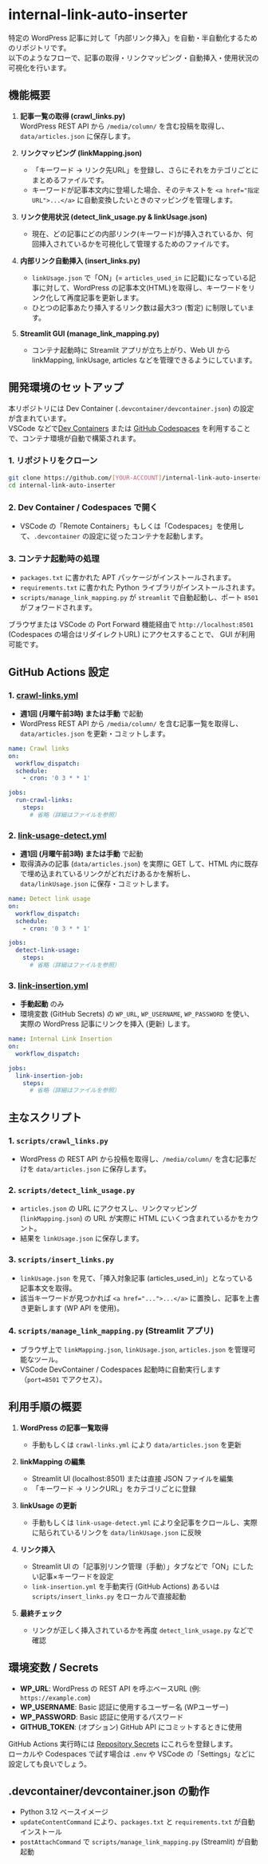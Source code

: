 

# internal-link-auto-inserter

特定の WordPress 記事に対して「内部リンク挿入」を自動・半自動化するためのリポジトリです。  
以下のようなフローで、記事の取得・リンクマッピング・自動挿入・使用状況の可視化を行います。

## 機能概要

1. **記事一覧の取得 (crawl_links.py)**  
   WordPress REST API から `/media/column/` を含む投稿を取得し、`data/articles.json` に保存します。

2. **リンクマッピング (linkMapping.json)**  
   - 「キーワード → リンク先URL」を登録し、さらにそれをカテゴリごとにまとめるファイルです。
   - キーワードが記事本文内に登場した場合、そのテキストを `<a href="指定URL">...</a>` に自動変換したいときのマッピングを管理します。

3. **リンク使用状況 (detect_link_usage.py & linkUsage.json)**  
   - 現在、どの記事にどの内部リンク(キーワード)が挿入されているか、何回挿入されているかを可視化して管理するためのファイルです。

4. **内部リンク自動挿入 (insert_links.py)**  
   - `linkUsage.json` で「ON」(= `articles_used_in` に記載)になっている記事に対して、WordPress の記事本文(HTML)を取得し、キーワードをリンク化して再度記事を更新します。
   - ひとつの記事あたり挿入するリンク数は最大3つ (暫定) に制限しています。

5. **Streamlit GUI (manage_link_mapping.py)**  
   - コンテナ起動時に Streamlit アプリが立ち上がり、Web UI から linkMapping, linkUsage, articles などを管理できるようにしています。

## 開発環境のセットアップ

本リポジトリには Dev Container (`.devcontainer/devcontainer.json`) の設定が含まれています。  
VSCode などで[Dev Containers](https://containers.dev/) または [GitHub Codespaces](https://github.com/features/codespaces) を利用することで、コンテナ環境が自動で構築されます。

### 1. リポジトリをクローン
```bash
git clone https://github.com/[YOUR-ACCOUNT]/internal-link-auto-inserter.git
cd internal-link-auto-inserter
```

### 2. Dev Container / Codespaces で開く
- VSCode の「Remote Containers」もしくは「Codespaces」を使用して、`.devcontainer` の設定に従ったコンテナを起動します。

### 3. コンテナ起動時の処理
- `packages.txt` に書かれた APT パッケージがインストールされます。
- `requirements.txt` に書かれた Python ライブラリがインストールされます。
- `scripts/manage_link_mapping.py` が `streamlit` で自動起動し、ポート `8501` がフォワードされます。

ブラウザまたは VSCode の Port Forward 機能経由で `http://localhost:8501` (Codespaces の場合はリダイレクトURL) にアクセスすることで、
GUI が利用可能です。

## GitHub Actions 設定

### 1. [crawl-links.yml](.github/workflows/crawl-links.yml)

- **週1回 (月曜午前3時) または手動** で起動
- WordPress REST API から `/media/column/` を含む記事一覧を取得し、`data/articles.json` を更新・コミットします。

```yaml
name: Crawl links
on:
  workflow_dispatch:
  schedule:
    - cron: '0 3 * * 1'

jobs:
  run-crawl-links:
    steps:
      # 省略（詳細はファイルを参照）
```

### 2. [link-usage-detect.yml](.github/workflows/link-usage-detect.yml)

- **週1回 (月曜午前3時) または手動** で起動
- 取得済みの記事 (`data/articles.json`) を実際に GET して、HTML 内に既存で埋め込まれているリンクがどれだけあるかを解析し、`data/linkUsage.json` に保存・コミットします。

```yaml
name: Detect link usage
on:
  workflow_dispatch:
  schedule:
    - cron: '0 3 * * 1'

jobs:
  detect-link-usage:
    steps:
      # 省略（詳細はファイルを参照）
```

### 3. [link-insertion.yml](.github/workflows/link-insertion.yml)

- **手動起動** のみ
- 環境変数 (GitHub Secrets) の `WP_URL`, `WP_USERNAME`, `WP_PASSWORD` を使い、実際の WordPress 記事にリンクを挿入 (更新) します。

```yaml
name: Internal Link Insertion
on:
  workflow_dispatch:

jobs:
  link-insertion-job:
    steps:
      # 省略（詳細はファイルを参照）
```

## 主なスクリプト

### 1. `scripts/crawl_links.py`
- WordPress の REST API から投稿を取得し、`/media/column/` を含む記事だけを `data/articles.json` に保存します。

### 2. `scripts/detect_link_usage.py`
- `articles.json` の URL にアクセスし、リンクマッピング (`linkMapping.json`) の URL が実際に HTML にいくつ含まれているかをカウント。
- 結果を `linkUsage.json` に保存します。

### 3. `scripts/insert_links.py`
- `linkUsage.json` を見て、「挿入対象記事 (articles_used_in)」となっている記事本文を取得。
- 該当キーワードが見つかれば `<a href="...">...</a>` に置換し、記事を上書き更新します (WP API を使用)。

### 4. `scripts/manage_link_mapping.py` (Streamlit アプリ)
- ブラウザ上で `linkMapping.json`, `linkUsage.json`, `articles.json` を管理可能なツール。
- VSCode DevContainer / Codespaces 起動時に自動実行します（`port=8501` でアクセス）。

## 利用手順の概要

1. **WordPress の記事一覧取得**  
   - 手動もしくは `crawl-links.yml` により `data/articles.json` を更新

2. **linkMapping の編集**  
   - Streamlit UI (localhost:8501) または直接 JSON ファイルを編集  
   - 「キーワード → リンクURL」をカテゴリごとに登録

3. **linkUsage の更新**  
   - 手動もしくは `link-usage-detect.yml` により全記事をクロールし、実際に貼られているリンクを `data/linkUsage.json` に反映

4. **リンク挿入**  
   - Streamlit UI の「記事別リンク管理（手動）」タブなどで「ON」にしたい記事×キーワードを設定
   - `link-insertion.yml` を手動実行 (GitHub Actions) あるいは `scripts/insert_links.py` をローカルで直接起動

5. **最終チェック**  
   - リンクが正しく挿入されているかを再度 `detect_link_usage.py` などで確認

## 環境変数 / Secrets

- **WP_URL**: WordPress の REST API を呼ぶベースURL (例: `https://example.com`)
- **WP_USERNAME**: Basic 認証に使用するユーザー名 (WPユーザー)
- **WP_PASSWORD**: Basic 認証に使用するパスワード
- **GITHUB_TOKEN**: (オプション) GitHub API にコミットするときに使用

GitHub Actions 実行時には [Repository Secrets](https://docs.github.com/ja/actions/security-guides/encrypted-secrets) にこれらを登録します。  
ローカルや Codespaces で試す場合は `.env` や VSCode の「Settings」などに設定しても良いでしょう。

## .devcontainer/devcontainer.json の動作

- Python 3.12 ベースイメージ
- `updateContentCommand` により、`packages.txt` と `requirements.txt` が自動インストール
- `postAttachCommand` で `scripts/manage_link_mapping.py` (Streamlit) が自動起動
